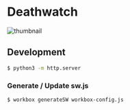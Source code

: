# Deathwatch

![thumbnail](https://gyazo.com/8e6caca6949688ade2af678d8f8956fe.png)

## Development

```sh
$ python3 -m http.server
```

### Generate / Update sw.js

```sh
$ workbox generateSW workbox-config.js
```

